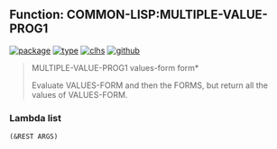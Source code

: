 ## Function: COMMON-LISP:MULTIPLE-VALUE-PROG1
[![package](https://img.shields.io/badge/Package-COMMON--LISP-5f9ea0.svg?style=social&colorA=999999)](../) [![type](https://img.shields.io/badge/Type-Function-5f9ea0.svg?style=social&colorA=999999)](../#function) [![clhs](https://img.shields.io/badge/CLHS-MULTIPLE--VALUE--PROG1-5f9ea0.svg?style=social&colorA=999999)](http://www.lispworks.com/documentation/HyperSpec/Body/s_mult_1.htm) [![github](https://img.shields.io/badge/GitHub-View_the_source-5f9ea0.svg?style=social&colorA=999999&logo=github)](https://github.com/sbcl/sbcl/blob/master/src/compiler/info-functions.lisp/) 

> MULTIPLE-VALUE-PROG1 values-form form*
> 
> Evaluate VALUES-FORM and then the FORMS, but return all the values of
> VALUES-FORM.

### Lambda list
```
(&REST ARGS)
```
